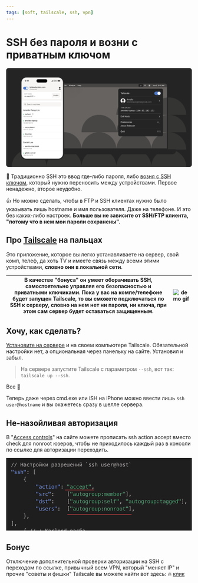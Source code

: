 ```yaml
---
tags: [soft, tailscale, ssh, vpn]
---
```


# SSH без пароля и возни с приватным ключом

![tailscale banner](tailscale-banner.png)

🤢 Традиционно SSH это ввод где-либо пароля, либо [возня с SSH ключом](../../2021-10-05-ssh-keys.md), который нужно переносить между устройствами. Первое ненадежно, второе неудобно.

👍 Но можно сделать, чтобы в FTP и SSH клиентах нужно было указывать лишь hostname и имя пользователя. Даже на телефоне. И это без каких-либо настроек. **Больше вы не зависите от SSH/FTP клиента, "потому что в нем мои пароли сохранены".**

<!-- truncate -->

## Про [Tailscale](https://tailscale.com) на пальцах

Это приложение, которое вы легко устанавливаете на сервер, свой комп, телеф, да хоть TV и имеете связь между всеми этими устройствами, **словно они в локальной сети**.

| В качестве "бонуса" он умеет оборачивать SSH, самостоятельно управляя его безопасностью и приватными ключиками. Пока у вас на компе/телефоне будет запущен Tailscale, то вы сможете подключаться по SSH к серверу, словно на нем нет ни пароля, ни ключа, при этом сам сервер будет оставаться защищенным. | ![demo gif](https://file.def.pm/B3ty62eq.gif) |
|-|-|

## Хочу, как сделать?

[Установите на сервере](https://tailscale.com/download/linux) и на своем компьютере Tailscale. Обязательной настройки нет, а опциональная через панельку на сайте. Установил и забыл.

> На сервере запустите Tailscale с параметром `--ssh`, вот так: `tailscale up --ssh`.

Все 🎉

Теперь даже через cmd.exe или iSH на iPhone можно ввести лишь `ssh user@hostname` и вы окажетесь сразу в шелле сервера.

## Не-назойливая авторизация

В "[Access controls](https://login.tailscale.com/admin/acls/file)" на сайте можете прописать ssh action accept вместо check для nonroot юзеров, чтобы не приходилось каждый раз в консоли по ссылке для авторизации переходить.

![accept non-root](ssh-nonroot-accept.png)


## Бонус

Отключение дополнительной проверки авторизации на SSH с переходом по ссылке, привычный всем VPN, который "меняет IP" и прочие "советы и фишки" Tailscale вы можете найти вот здесь: 🔥 [клик](/docs/other/vpn/tailscale)
